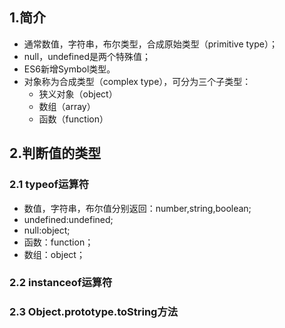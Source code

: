 ## 1.简介
* 通常数值，字符串，布尔类型，合成原始类型（primitive type）；
* null，undefined是两个特殊值；
* ES6新增Symbol类型。
* 对象称为合成类型（complex type），可分为三个子类型：
  * 狭义对象（object）
  * 数组（array）
  * 函数（function）
## 2.判断值的类型
### 2.1 typeof运算符 
* 数值，字符串，布尔值分别返回：number,string,boolean;
* undefined:undefined;
* null:object;
* 函数：function；
* 数组：object；
### 2.2 instanceof运算符 

### 2.3 Object.prototype.toString方法
